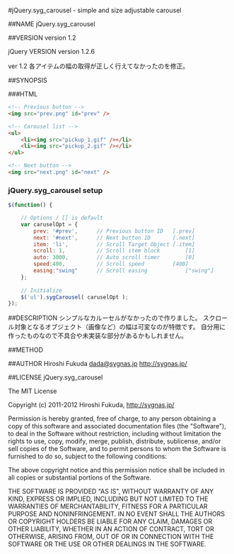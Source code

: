 #jQuery.syg_carousel - simple and size adjustable carousel

##NAME
jQuery.syg_carousel

##VERSION
version 1.2

jQuery VERSION
version 1.2.6

ver 1.2		各アイテムの幅の取得が正しく行えてなかったのを修正。

##SYNOPSIS

###HTML
``` html
<!-- Previous button -->
<img src="prev.png" id="prev" />

<!-- Carousel list -->
<ul>
	<li><img src="pickup_1.gif" /></li>
	<li><img src="pickup_2.gif" /></li>
</ul>

<!-- Next button -->
<img src="next.png" id="next" />
```

### jQuery.syg_carousel setup
``` js
$(function() {

	// Options / [] is default
	var caruselOpt = {
		prev: '#prev',		// Previous button ID 	[.prev]
		next: '#next',		// Next button ID 		[.next]
		item: 'li',			// Scroll Target Object	[.item]
		scroll: 1,			// Scroll item block		[1]
		auto: 3000,			// Auto scroll timer		[0]
		speed:400,			// Scroll speed			[400]
		easing:"swing"		// Scroll easing			["swing"]
	};
	
	// Initialize
	$('ul').sygCarousel( caruselOpt );
});
```

##DESCRIPTION
シンプルなカルーセルがなかったので作りました。
スクロール対象となるオブジェクト（画像など）の幅は可変なのが特徴です。
自分用に作ったものなので不具合や未実装な部分があるかもしれません。

##METHOD

##AUTHOR
Hiroshi Fukuda <dada@sygnas.jp>
http://sygnas.jp/

##LICENSE
jQuery.syg_carousel

The MIT License

Copyright (c) 2011-2012 Hiroshi Fukuda, http://sygnas.jp/

Permission is hereby granted, free of charge, to any person obtaining a copy
of this software and associated documentation files (the "Software"), to deal
in the Software without restriction, including without limitation the rights
to use, copy, modify, merge, publish, distribute, sublicense, and/or sell
copies of the Software, and to permit persons to whom the Software is
furnished to do so, subject to the following conditions:

The above copyright notice and this permission notice shall be included in
all copies or substantial portions of the Software.

THE SOFTWARE IS PROVIDED "AS IS", WITHOUT WARRANTY OF ANY KIND, EXPRESS OR
IMPLIED, INCLUDING BUT NOT LIMITED TO THE WARRANTIES OF MERCHANTABILITY,
FITNESS FOR A PARTICULAR PURPOSE AND NONINFRINGEMENT. IN NO EVENT SHALL THE
AUTHORS OR COPYRIGHT HOLDERS BE LIABLE FOR ANY CLAIM, DAMAGES OR OTHER
LIABILITY, WHETHER IN AN ACTION OF CONTRACT, TORT OR OTHERWISE, ARISING FROM,
OUT OF OR IN CONNECTION WITH THE SOFTWARE OR THE USE OR OTHER DEALINGS IN
THE SOFTWARE.
